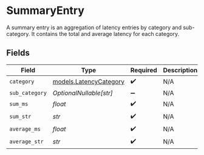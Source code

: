 # SummaryEntry

A summary entry is an aggregation of latency entries by category and sub-category.
It contains the total and average latency for each category.


## Fields

| Field                                                  | Type                                                   | Required                                               | Description                                            |
| ------------------------------------------------------ | ------------------------------------------------------ | ------------------------------------------------------ | ------------------------------------------------------ |
| `category`                                             | [models.LatencyCategory](../models/latencycategory.md) | :heavy_check_mark:                                     | N/A                                                    |
| `sub_category`                                         | *OptionalNullable[str]*                                | :heavy_minus_sign:                                     | N/A                                                    |
| `sum_ms`                                               | *float*                                                | :heavy_check_mark:                                     | N/A                                                    |
| `sum_str`                                              | *str*                                                  | :heavy_check_mark:                                     | N/A                                                    |
| `average_ms`                                           | *float*                                                | :heavy_check_mark:                                     | N/A                                                    |
| `average_str`                                          | *str*                                                  | :heavy_check_mark:                                     | N/A                                                    |